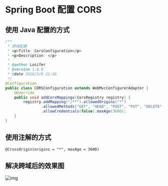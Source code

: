 # Spring Boot 配置 CORS

## 使用 Java 配置的方式

```java
/**
 * 跨域配置
 * <p>Title: CorsConfiguration</p>
 * <p>Description: </p>
 *
 * @author Lusifer
 * @version 1.0.0
 * @date 2018/3/8 22:56
 */
@Configuration
public class CORSConfiguration extends WebMvcConfigurerAdapter {
    @Override
    public void addCorsMappings(CorsRegistry registry) {
        registry.addMapping("/**").allowedOrigins("*")
                .allowedMethods("GET", "HEAD", "POST", "PUT", "DELETE", "OPTIONS")
                .allowCredentials(false).maxAge(3600);
    }
}
```

## 使用注解的方式

```text
@CrossOrigin(origins = "*", maxAge = 3600)
```


## 解决跨域后的效果图

![img](https://funtl.com/assets/Lusifer1520521282.png)
